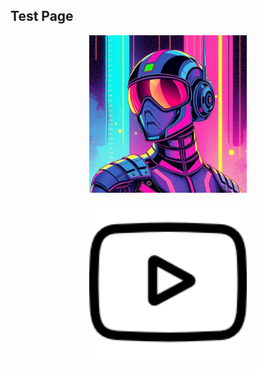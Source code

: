 ## Test Page

<p align="center" width="100%">
    <img width="50%" src="https://github.com/eiivaevo/eiivaevo/blob/main/fd0a04d3-b2f1-4c09-a91f-08ee56d7fd1a.jpeg?raw=true">
</p>

<p align="center" width="100%">
    <img width="50%" src="https://github.com/eiivaevo/eiivaevo/blob/main/1077046.png?raw=true">
</p>
<!--
**eiivaevo/eiivaevo** is a ✨ _special_ ✨ repository because its `README.md` (this file) appears on your GitHub profile.

Here are some ideas to get you started:

- 🔭 I’m currently working on ...
- 🌱 I’m currently learning ...
- 👯 I’m looking to collaborate on ...
- 🤔 I’m looking for help with ...
- 💬 Ask me about ...
- 📫 How to reach me: ...
- 😄 Pronouns: ...
- ⚡ Fun fact: ...
-->
